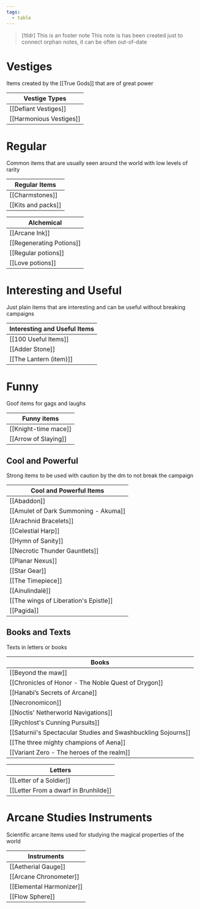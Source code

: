 ```yaml
---
tags:
  - table
---
```

> [!tldr] This is an foster note
> This note is has been created just to connect orphan notes, it can be often out-of-date

# Vestiges 
Items created by the [[True Gods]] that are of great power

| Vestige Types           |
| ----------------------- |
| [[Defiant Vestiges]]    |
| [[Harmonious Vestiges]] |

# Regular
Common items that are usually seen around the world with low levels of rarity

| Regular Items            |
| ------------------------ |
| [[Charmstones]]          |
| [[Kits and packs]]       |

| Alchemical               |
| ------------------------ |
| [[Arcane Ink]]           |
| [[Regenerating Potions]] |
| [[Regular potions]]      |
| [[Love potions]]         |

# Interesting and Useful
Just plain items that are interesting and can be useful without breaking campaigns

| Interesting and Useful Items |
| ---- |
| [[100 Useful Items]] |
| [[Adder Stone]] |
| [[The Lantern (item)]] |

# Funny
Goof items for gags and laughs

| Funny items          |
| -------------------- |
| [[Knight-time mace]] |
| [[Arrow of Slaying]] |


## Cool and Powerful
Strong items to be used with caution by the dm to not break the campaign

| Cool and Powerful Items               |
| ------------------------------------- |
| [[Abaddon]]                           |
| [[Amulet of Dark Summoning - Akuma]]  |
| [[Arachnid Bracelets]]                |
| [[Celestial Harp]]                    |
| [[Hymn of Sanity]]                    |
| [[Necrotic Thunder Gauntlets]]        |
| [[Planar Nexus]]                      |
| [[Star Gear]]                         |
| [[The Timepiece]]                     |
| [[Ainulindalë]]                       |
| [[The wings of Liberation's Epistle]] |
| [[Pagida]]                            |


## Books and Texts
Texts in letters or books

| Books                                                         |
| ------------------------------------------------------------- |
| [[Beyond the maw]]                                            |
| [[Chronicles of Honor - The Noble Quest of Drygon]]           |
| [[Hanabi’s Secrets of Arcane]]                                |
| [[Necronomicon]]                                              |
| [[Noctis' Netherworld Navigations]]                           |
| [[Rychlost's Cunning Pursuits]]                               |
| [[Saturnii's Spectacular Studies and Swashbuckling Sojourns]] |
| [[The three mighty champions of Aena]]                        |
| [[Variant Zero - The heroes of the realm]]                    |

| Letters                 |
| ----------------------- |
| [[Letter of a Soldier]] |
| [[Letter From a dwarf in Brunhilde]]                        |


# Arcane Studies Instruments
Scientific arcane items used for studying the magical properties of the world

| Instruments              |
| ------------------------ |
| [[Aetherial Gauge]]      |
| [[Arcane Chronometer]]   |
| [[Elemental Harmonizer]] |
| [[Flow Sphere]]                         |